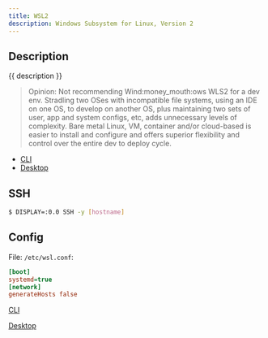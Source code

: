 ```yaml
---
title: WSL2
description: Windows Subsystem for Linux, Version 2
---
```


## Description

{{ description }}

> Opinion: Not recommending Wind:money_mouth:ows WLS2 for a dev env.  Stradling two OSes with incompatible file systems, using an IDE on one OS, to develop on another OS, plus maintaining two sets of user, app and system configs, etc, adds unnecessary levels of complexity.  Bare metal Linux, VM, container and/or cloud-based is easier to install and configure and offers superior flexibility and control over the entire dev to deploy cycle.

- [CLI](wsl2-cli.md)
- [Desktop](desktop.md)

## SSH

```bash
$ DISPLAY=:0.0 SSH -y [hostname]
```

## Config

File: `/etc/wsl.conf`:

```ini
[boot]
systemd=true
[network]
generateHosts false
```

<div class="outter-container">
    <div class="item-00"><a href="wsl2-cli/"><p>CLI</p></a></div>
    <div class="item-00"><a href="desktop/"><p>Desktop</p></a></div>
</div>
